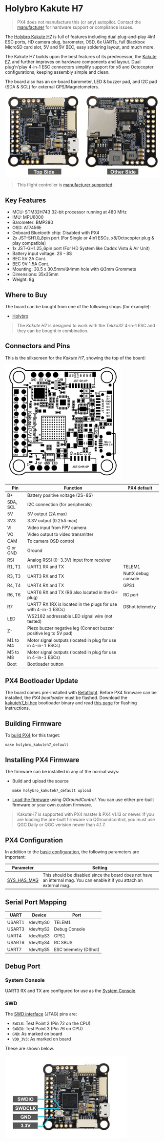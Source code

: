 # Holybro Kakute H7

> PX4 does not manufacture this (or any) autopilot.
Contact the [manufacturer](https://holybro.com/) for hardware support or compliance issues.

The [Holybro Kakute H7](https://holybro.com/products/kakute-h7-v2) is full of features including dual plug-and-play 4in1 ESC ports, HD camera plug, barometer, OSD, 6x UARTs, full Blackbox MicroSD card slot, 5V and 9V BEC, easy soldering layout, and much more.

The Kakute H7 builds upon the best features of its predecessor, the [Kakute F7](../flight_controller/kakutef7.md), and further improves on hardware components and layout.
Dual plug'n'play 4-in-1 ESC connectors simplify support for x8 and Octocopter configurations, keeping assembly simple and clean.

The board also has an on-board barometer, LED & buzzer pad, and I2C pad (SDA & SCL) for external GPS/Magnetometers.

![Kakute h7](KAKUTE_H7/kakuteh7.png)

> This flight controller is [manufacturer supported](../flight_controller/autopilot_manufacturer_supported.md).

## Key Features

- MCU: STM32H743 32-bit processor running at 480 MHz
- IMU: MPU6000
- Barometer: BMP280
- OSD: AT7456E
- Onboard Bluetooth chip: Disabled with PX4
- 2x JST-SH1.0_8pin port (For Single or 4in1 ESCs, x8/Octocopter plug & play compatible)
- 1x JST-GH1.25_6pin port (For HD System like Caddx Vista & Air Unit)
- Battery input voltage: 2S - 8S
- BEC 5V 2A Cont.
- BEC 9V 1.5A Cont.
- Mounting: 30.5 x 30.5mm/Φ4mm hole with Φ3mm Grommets
- Dimensions: 35x35mm
- Weight: 8g


## Where to Buy

The board can be bought from one of the following shops (for example):

- [Holybro](https://holybro.com/products/kakute-h7-v2)

> The *Kakute H7* is designed to work with the *Tekko32* 4-in-1 ESC and they can be bought in combination.

## Connectors and Pins

This is the silkscreen for the *Kakute H7*, showing the top of the board:

<img src="KAKUTE_H7/kakuteh7_silk.png" width="380px" title="Kakute h7" />


| Pin              | Function                              | PX4 default |
| ---------------- | ------------------------------------- | ----------- |
| B+ | Battery positive voltage (2S-8S) ||
| SDA, SCL | I2C connection (for peripherals) ||
| 5V | 5V output (2A max) ||
| 3V3 | 3.3V output (0.25A max) ||
| VI | Video input from FPV camera ||
| VO | Video output to video transmitter ||
| CAM | To camera OSD control ||
| G or GND | Ground ||
| RSI | Analog RSSI (0-3.3V) input from receiver ||
| R1, T1 | UART1 RX and TX | TELEM1 |
| R3, T3 | UART3 RX and TX | NuttX debug console |
| R4, T4 | UART4 RX and TX | GPS1 |
| R6, T6 | UART6 RX and TX (R6 also located in the GH plug)| RC port |
| R7 | UART7 RX (RX is located in the plugs for use with 4-in-1 ESCs) |DShot telemetry|
| LED | WS2182 addressable LED signal wire (not tested) ||
| Z- | Piezo buzzer negative leg (Connect buzzer positive leg to 5V pad) ||
| M1 to M4 | Motor signal outputs (located in plug for use in 4-in-1 ESCs) ||
| M5 to M8 | Motor signal outputs (located in plug for use in 4-in-1 ESCs) ||
| Boot | Bootloader button | |

## PX4 Bootloader Update

The board comes pre-installed with [Betaflight](https://github.com/betaflight/betaflight/wiki).
Before PX4 firmware can be installed, the *PX4 bootloader* must be flashed.
Download the [kakuteh7_bl.hex](https://github.com/PX4/PX4-user_guide/raw/main/assets/flight_controller/kakuteh7/holybro_kakuteh7_bootloader.hex) bootloader binary and read [this page](../advanced_config/bootloader_update_from_betaflight.md) for flashing instructions.

## Building Firmware

To [build PX4](../dev_setup/building_px4.md) for this target:
```
make holybro_kakuteh7_default
```

## Installing PX4 Firmware

The firmware can be installed in any of the normal ways:
- Build and upload the source
  ```
  make holybro_kakuteh7_default upload
  ```
- [Load the firmware](../config/firmware.md) using *QGroundControl*.
  You can use either pre-built firmware or your own custom firmware.

> KakuteH7 is supported with PX4 master & PX4 v1.13 or newer. If you are loading the pre-built firmware via QGroundcontrol, you must use QGC Daily or QGC verision newer than 4.1.7.

## PX4 Configuration

In addition to the [basic configuration](../config/README.md), the following parameters are important:

Parameter | Setting
--- | ---
[SYS_HAS_MAG](../advanced_config/parameter_reference.md#SYS_HAS_MAG) | This should be disabled since the board does not have an internal mag. You can enable it if you attach an external mag.


## Serial Port Mapping

UART | Device | Port
--- | --- | ---
USART1 | /dev/ttyS0 | TELEM1
USART3 | /dev/ttyS2 | Debug Console
UART4 | /dev/ttyS3 | GPS1
USART6 | /dev/ttyS4 | RC SBUS
UART7 | /dev/ttyS5 | ESC telemetry (DShot)


## Debug Port

### System Console

UART3 RX and TX are configured for use as the [System Console](../debug/system_console.md).

### SWD

The  [SWD interface](../debug/swd_debug.md) (JTAG) pins are:
- `SWCLK`: Test Point 2 (Pin 72 on the CPU)
- `SWDIO`: Test Point 3 (Pin 76 on CPU)
- `GND`: As marked on board
- `VDD_3V3`: As marked on board

These are shown below.

![SWD Pins on Kakute H7 - CLK SWO](KAKUTE_H7/kakuteh7_debug_swd_port.jpg)
